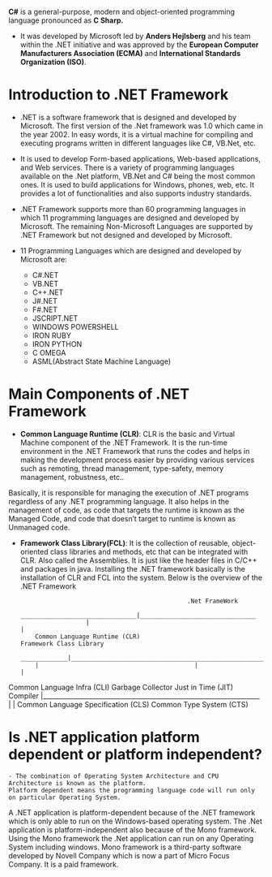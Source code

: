 **C#** is a general-purpose, modern and object-oriented programming language pronounced as **C Sharp.**

*  It was developed by Microsoft led by **Anders Hejlsberg** and his team within the .NET initiative and was approved by the **European Computer Manufacturers Association (ECMA)** and **International Standards Organization (ISO)**.

# Introduction to .NET Framework

* .NET is a software framework that is designed and developed by Microsoft. The first version of the .Net framework was 1.0 which came in the year 2002. In easy words, it is a virtual machine for compiling and executing programs written in different languages like C#, VB.Net, etc. 

* It is used to develop Form-based applications, Web-based applications, and Web services. There is a variety of programming languages available on the .Net platform, VB.Net and C# being the most common ones. It is used to build applications for Windows, phones, web, etc. It provides a lot of functionalities and also supports industry standards. 

* .NET Framework supports more than 60 programming languages in which 11 programming languages are designed and developed by Microsoft. The remaining Non-Microsoft Languages are supported by .NET Framework but not designed and developed by Microsoft. 

* 11 Programming Languages which are designed and developed by Microsoft are: 

    - C#.NET
    - VB.NET
    - C++.NET
    - J#.NET
    - F#.NET
    - JSCRIPT.NET
    - WINDOWS POWERSHELL
    - IRON RUBY
    - IRON PYTHON
    - C OMEGA
    - ASML(Abstract State Machine Language)


# Main Components of .NET Framework
  
  - **Common Language Runtime (CLR)**: CLR is the basic and Virtual Machine component of the    .NET Framework. It is the run-time environment in the .NET Framework that runs the codes and helps in making the development process easier by providing various services such as remoting, thread management, type-safety, memory management, robustness, etc.. 
  
  Basically, it is responsible for managing the execution of .NET programs regardless of any    .NET programming language. It also helps in the management of code, as code that targets the runtime is known as the Managed Code, and code that doesn’t target to runtime is known as Unmanaged code. 

  - **Framework Class Library(FCL)**: It is the collection of reusable, object-oriented class libraries and methods, etc that can be integrated with CLR. Also called the Assemblies. It is just like the header files in C/C++ and packages in java. Installing the .NET framework basically is the installation of CLR and FCL into the system. Below is the overview of the .NET Framework  
         
                                                      .Net FrameWork
                           ________________________________|________________________________
                          |                                                                 |
            Common Language Runtime (CLR)                                          Framework Class Library
             _____________|________________________________________________________________________
            |                                           |                                          | 
   Common Language Infra (CLI)                  Garbage Collector                        Just in Time (JIT) Compiler
            |___________________________________________________________________
                          |                                                     |
              Common Language Specification (CLS)                       Common Type System (CTS)

# Is .NET application platform dependent or platform independent?

    - The combination of Operating System Architecture and CPU Architecture is known as the platform. 
    Platform dependent means the programming language code will run only on particular Operating System. 
    
  A .NET application is platform-dependent because of the .NET framework which is only able to run on the Windows-based operating system. The .Net application is platform-independent also because of the Mono framework. Using the Mono framework the .Net application can run on any Operating System including windows. Mono framework is a third-party software developed by Novell Company which is now a part of Micro Focus Company. It is a paid framework. 
 
